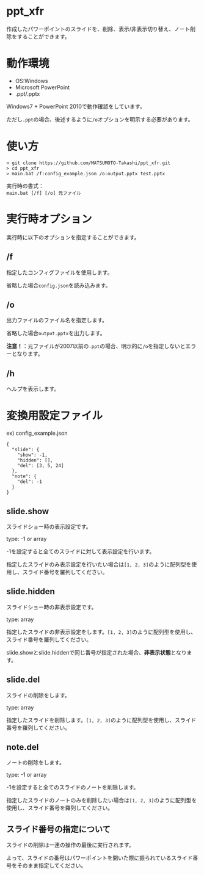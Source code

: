 # ppt_xfr
作成したパワーポイントのスライドを、削除、表示/非表示切り替え、ノート削除をすることができます。

# 動作環境
* OS:Windows
* Microsoft PowerPoint
* .ppt/.pptx

Windows7 + PowerPoint 2010で動作確認をしています。

ただし`.ppt`の場合、後述するように`/o`オプションを明示する必要があります。

# 使い方
```
> git clone https://github.com/MATSUMOTO-Takashi/ppt_xfr.git
> cd ppt_xfr
> main.bat /f:config_example.json /o:output.pptx test.pptx
```

実行時の書式：  
`main.bat [/f] [/o] 元ファイル`

# 実行時オプション
実行時に以下のオプションを指定することができます。

## /f
指定したコンフィグファイルを使用します。

省略した場合`config.json`を読み込みます。

## /o
出力ファイルのファイル名を指定します。

省略した場合`output.pptx`を出力します。

**注意！**：元ファイルが2007以前の`.ppt`の場合、明示的に`/o`を指定しないとエラーとなります。

## /h
ヘルプを表示します。

# 変換用設定ファイル
ex) config_example.json

```
{
  "slide": {
    "show": -1,
    "hidden": [],
    "del": [3, 5, 24]
  },
  "note": {
    "del": -1
  }
}
```

## slide.show
スライドショー時の表示設定です。

type: -1 or array

-1を設定すると全てのスライドに対して表示設定を行います。

指定したスライドのみ表示設定を行いたい場合は`[1, 2, 3]`のように配列型を使用し、スライド番号を羅列してください。

## slide.hidden
スライドショー時の非表示設定です。

type: array

指定したスライドの非表示設定をします。`[1, 2, 3]`のように配列型を使用し、スライド番号を羅列してください。

slide.showとslide.hiddenで同じ番号が指定された場合、**非表示状態**となります。

## slide.del
スライドの削除をします。

type: array

指定したスライドを削除します。`[1, 2, 3]`のように配列型を使用し、スライド番号を羅列してください。

## note.del
ノートの削除をします。

type: -1 or array

-1を設定すると全てのスライドのノートを削除します。

指定したスライドのノートのみを削除したい場合は`[1, 2, 3]`のように配列型を使用し、スライド番号を羅列してください。

## スライド番号の指定について
スライドの削除は一連の操作の最後に実行されます。

よって、スライドの番号はパワーポイントを開いた際に振られているスライド番号をそのまま指定してください。
